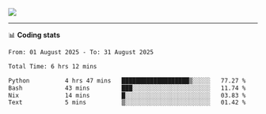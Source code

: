 <picture>
  <source
  srcset="https://github-readme-stats.vercel.app/api?username=sant0s12&show_icons=true&theme=dark"
  media="(prefers-color-scheme: dark)"
  />
  <source
  srcset="https://github-readme-stats.vercel.app/api?username=sant0s12&show_icons=true"
  media="(prefers-color-scheme: light)"
  />
  <img src="https://github-readme-stats.vercel.app/api?username=sant0s12&show_icons=true" />
</picture>

---

📊 **Coding stats**

<!--START_SECTION:waka-->

```txt
From: 01 August 2025 - To: 31 August 2025

Total Time: 6 hrs 12 mins

Python          4 hrs 47 mins   ███████████████████▒░░░░░   77.27 %
Bash            43 mins         ███░░░░░░░░░░░░░░░░░░░░░░   11.74 %
Nix             14 mins         █░░░░░░░░░░░░░░░░░░░░░░░░   03.83 %
Text            5 mins          ▒░░░░░░░░░░░░░░░░░░░░░░░░   01.42 %
```

<!--END_SECTION:waka-->
